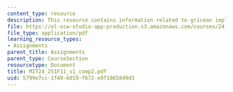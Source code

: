 ```yaml
---
content_type: resource
description: This resource contains information related to gricean implicature.
file: https://ol-ocw-studio-app-production.s3.amazonaws.com/courses/24-251-introduction-to-philosophy-of-language-fall-2011/5799e7cc1f496019f672e9f1065849d3_MIT24_251F11_s1_comp2.pdf
file_type: application/pdf
learning_resource_types:
- Assignments
parent_title: Assignments
parent_type: CourseSection
resourcetype: Document
title: MIT24_251F11_s1_comp2.pdf
uid: 5799e7cc-1f49-6019-f672-e9f1065849d3
---
```

